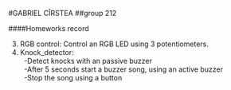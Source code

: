 #GABRIEL CÎRSTEA
##group 212

####Homeworks record

3. RGB control: Control an RGB LED using 3 potentiometers.
4. Knock_detector: 	
&nbsp;&nbsp;-Detect knocks with an passive buzzer  
&nbsp;&nbsp;-After 5 seconds start a buzzer song, using an active buzzer<br/>
&nbsp;&nbsp;-Stop the song using a button
